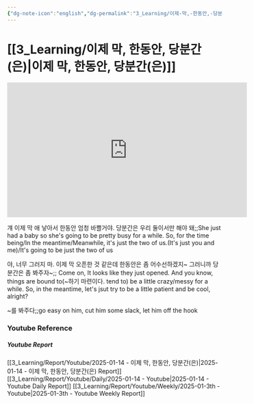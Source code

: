 ```yaml
---
{"dg-note-icon":"english","dg-permalink":"3_Learning/이제-막,-한동안,-당분간(은)","created-date":"2025-01-14 6:37:48 am","date":"2025-01-14","type":"youtube","tags":["youtube","english","flashcards"],"aliases":null,"title":"이제 막, 한동안, 당분간(은)","youtuber":"빨모쌤","channelName":"라이브 아카데미","link":"https://www.youtube.com/watch?v=7HVgQQBvu_c","img":"https://img.youtube.com/vi/7HVgQQBvu_c/0.jpg","dg-publish":true,"permalink":"/3_Learning/이제-막,-한동안,-당분간(은)/","dgPassFrontmatter":true,"noteIcon":"english"}
---
```


# [[3_Learning/이제 막, 한동안, 당분간(은)\|이제 막, 한동안, 당분간(은)]]


<div class="container-root"><span></span></div><div><div class="container-root"><iframe width="560" height="315" src="https://www.youtube.com/embed/7HVgQQBvu_c" title="YouTube video player" frameborder="0" allow="accelerometer; autoplay; clipboard-write; encrypted-media; gyroscope; picture-in-picture; web-share" allowfullscreen=""></iframe></div></div>

걔 이제 막 애 낳아서 한동안 엄청 바쁠거야. 당분간은 우리 둘이서만 해야 돼;;She just had a baby so she's going to be pretty busy for a while. So, for the time being/In the meantime/Meanwhile, it's just the two of us.(It's just you and me)/It's going to be just the two of us
<!--SR:!2025-01-18,4,270-->

야, 너무 그러지 마. 이제 막 오픈한 것 같은데 한동안은 좀 어수선하겠지~ 그러니까 당분간은 좀 봐주자~;; Come on, It looks like they just opened. And you know, things are bound to(~하기 마련이다. tend to) be a little crazy/messy for a while. So, in the meantime, let's jsut try to be a little patient and be cool, alright?
<!--SR:!2025-01-20,2,230-->

~를 봐주다;;go easy on him, cut him some slack, let him off the hook
<!--SR:!2025-01-20,2,250-->












### Youtube Reference
##### Youtube Report
[[3_Learning/Report/Youtube/2025-01-14 - 이제 막, 한동안, 당분간(은)\|2025-01-14 - 이제 막, 한동안, 당분간(은) Report]]
[[3_Learning/Report/Youtube/Daily/2025-01-14 - Youtube\|2025-01-14 - Youtube Daily Report]]
[[3_Learning/Report/Youtube/Weekly/2025-01-3th - Youtube\|2025-01-3th - Youtube Weekly Report]]





